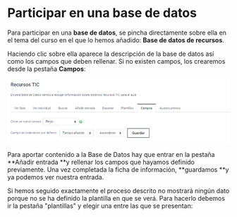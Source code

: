 # Participar en una base de datos

Para participar en una **base de datos**, se pincha directamente sobre ella en el tema del curso en el que lo hemos añadido: **Base de datos de recursos**.

Haciendo clic sobre ella aparece la descripción de la base de datos así como los campos que deben rellenar. Si no existen campos, los crearemos desde la pestaña **Campos**:

![](/assets/accesobasededatos.PNG)

Para aportar contenido a la Base de Datos hay que entrar en la pestaña **Añadir entrada **y rellenar los campos que hayamos definido previamente. Una vez completada la ficha de información, **guardamos **y ya podemos ver nuestra entrada.

Si hemos seguido exactamente el proceso descrito no mostrará ningún dato porque no se ha definido la plantilla en que se verá. Para hacerlo debemos ir la pestaña "plantillas"  y elegir una entre las que se presentan:


